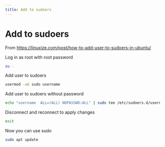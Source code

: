```yaml
---
title: Add to sudoers
---
```


# Add to sudoers

From <https://linuxize.com/post/how-to-add-user-to-sudoers-in-ubuntu/>

Log in as root with root password

```bash
su -
```

Add user to sudoers

```bash
usermod -aG sudo username
```

Add user to sudoers without password

```bash
echo "username  ALL=(ALL) NOPASSWD:ALL" | sudo tee /etc/sudoers.d/username
```

Disconnect and reconnect to apply changes

```bash
exit
```

Now you can use sudo

```bash
sudo apt update
```
